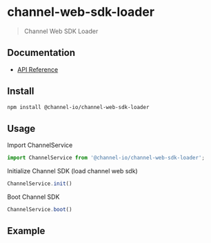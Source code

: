 # channel-web-sdk-loader
> Channel Web SDK Loader

## Documentation
- [API Reference](https://developers.channel.io/docs/web-channelio)

## Install
```bash
npm install @channel-io/channel-web-sdk-loader
```

## Usage

Import ChannelService
```typescript
import ChannelService from '@channel-io/channel-web-sdk-loader';
```

Initialize Channel SDK (load channel web sdk)
```typescript
ChannelService.init()
```

Boot Channel SDK
```typescript
ChannelService.boot()
```


## Example